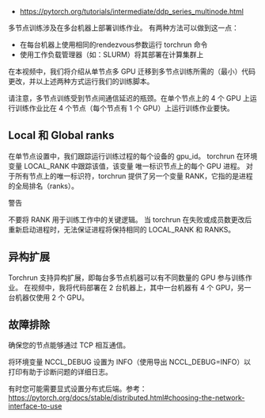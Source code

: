 


- https://pytorch.org/tutorials/intermediate/ddp_series_multinode.html



多节点训练涉及在多台机器上部署训练作业。 有两种方法可以做到这一点：

- 在每台机器上使用相同的rendezvous参数运行 torchrun 命令
- 使用工作负载管理器（如：SLURM）将其部署在计算集群上

在本视频中，我们将介绍从单节点多 GPU 迁移到多节点训练所需的（最小）代码更改，并以上述两种方式运行我们的训练脚本。

请注意，多节点训练受到节点间通信延迟的瓶颈。在单个节点上的 4 个 GPU 上运行训练作业比在 4 个节点（每个节点有 1 个 GPU）上运行训练作业要快。


## Local 和 Global ranks


在单节点设置中，我们跟踪运行训练过程的每个设备的 gpu_id。 torchrun 在环境变量 LOCAL_RANK 中跟踪该值，该变量
唯一标识节点上的每个 GPU 进程。 对于所有节点上的唯一标识符，torchrun 提供了另一个变量 RANK，它指的是进程的全局排名（ranks）。



警告

不要将 RANK 用于训练工作中的关键逻辑。 当 torchrun 在失败或成员数更改后重新启动进程时，无法保证进程将保持相同的 LOCAL_RANK 和 RANKS。



## 异构扩展

Torchrun 支持异构扩展，即每台多节点机器可以有不同数量的 GPU 参与训练作业。 在视频中，我将代码部署在 2 台机器上，其中一台机器有 4 个 GPU，另一台机器仅使用 2 个 GPU。


## 故障排除

确保您的节点能够通过 TCP 相互通信。

将环境变量 NCCL_DEBUG 设置为 INFO（使用导出 NCCL_DEBUG=INFO）以打印有助于诊断问题的详细日志。

有时您可能需要显式设置分布式后端。参考：https://pytorch.org/docs/stable/distributed.html#choosing-the-network-interface-to-use







